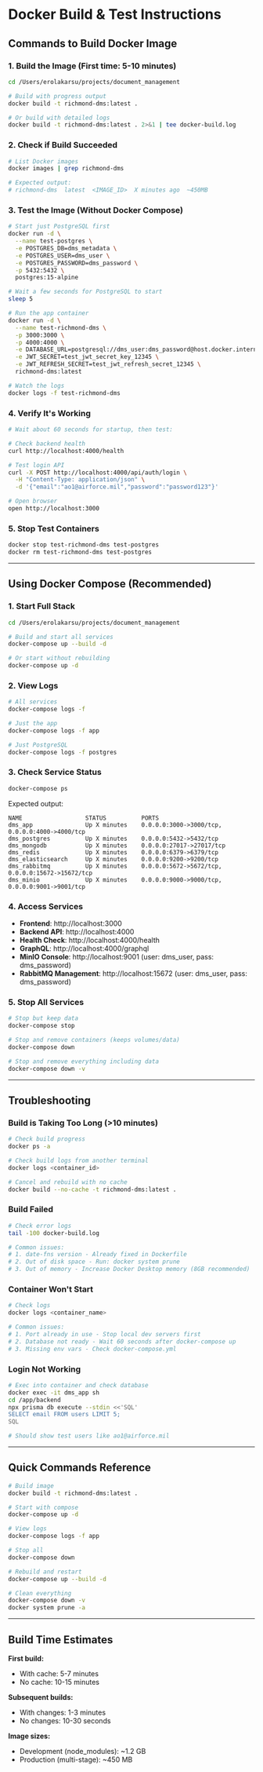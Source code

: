 # Docker Build & Test Instructions

## Commands to Build Docker Image

### 1. **Build the Image** (First time: 5-10 minutes)

```bash
cd /Users/erolakarsu/projects/document_management

# Build with progress output
docker build -t richmond-dms:latest .

# Or build with detailed logs
docker build -t richmond-dms:latest . 2>&1 | tee docker-build.log
```

### 2. **Check if Build Succeeded**

```bash
# List Docker images
docker images | grep richmond-dms

# Expected output:
# richmond-dms  latest  <IMAGE_ID>  X minutes ago  ~450MB
```

### 3. **Test the Image (Without Docker Compose)**

```bash
# Start just PostgreSQL first
docker run -d \
  --name test-postgres \
  -e POSTGRES_DB=dms_metadata \
  -e POSTGRES_USER=dms_user \
  -e POSTGRES_PASSWORD=dms_password \
  -p 5432:5432 \
  postgres:15-alpine

# Wait a few seconds for PostgreSQL to start
sleep 5

# Run the app container
docker run -d \
  --name test-richmond-dms \
  -p 3000:3000 \
  -p 4000:4000 \
  -e DATABASE_URL=postgresql://dms_user:dms_password@host.docker.internal:5432/dms_metadata \
  -e JWT_SECRET=test_jwt_secret_key_12345 \
  -e JWT_REFRESH_SECRET=test_jwt_refresh_secret_12345 \
  richmond-dms:latest

# Watch the logs
docker logs -f test-richmond-dms
```

### 4. **Verify It's Working**

```bash
# Wait about 60 seconds for startup, then test:

# Check backend health
curl http://localhost:4000/health

# Test login API
curl -X POST http://localhost:4000/api/auth/login \
  -H "Content-Type: application/json" \
  -d '{"email":"ao1@airforce.mil","password":"password123"}'

# Open browser
open http://localhost:3000
```

### 5. **Stop Test Containers**

```bash
docker stop test-richmond-dms test-postgres
docker rm test-richmond-dms test-postgres
```

---

## Using Docker Compose (Recommended)

### 1. **Start Full Stack**

```bash
cd /Users/erolakarsu/projects/document_management

# Build and start all services
docker-compose up --build -d

# Or start without rebuilding
docker-compose up -d
```

### 2. **View Logs**

```bash
# All services
docker-compose logs -f

# Just the app
docker-compose logs -f app

# Just PostgreSQL
docker-compose logs -f postgres
```

### 3. **Check Service Status**

```bash
docker-compose ps
```

Expected output:
```
NAME                  STATUS          PORTS
dms_app               Up X minutes    0.0.0.0:3000->3000/tcp, 0.0.0.0:4000->4000/tcp
dms_postgres          Up X minutes    0.0.0.0:5432->5432/tcp
dms_mongodb           Up X minutes    0.0.0.0:27017->27017/tcp
dms_redis             Up X minutes    0.0.0.0:6379->6379/tcp
dms_elasticsearch     Up X minutes    0.0.0.0:9200->9200/tcp
dms_rabbitmq          Up X minutes    0.0.0.0:5672->5672/tcp, 0.0.0.0:15672->15672/tcp
dms_minio             Up X minutes    0.0.0.0:9000->9000/tcp, 0.0.0.0:9001->9001/tcp
```

### 4. **Access Services**

- **Frontend**: http://localhost:3000
- **Backend API**: http://localhost:4000
- **Health Check**: http://localhost:4000/health
- **GraphQL**: http://localhost:4000/graphql
- **MinIO Console**: http://localhost:9001 (user: dms_user, pass: dms_password)
- **RabbitMQ Management**: http://localhost:15672 (user: dms_user, pass: dms_password)

### 5. **Stop All Services**

```bash
# Stop but keep data
docker-compose stop

# Stop and remove containers (keeps volumes/data)
docker-compose down

# Stop and remove everything including data
docker-compose down -v
```

---

## Troubleshooting

### Build is Taking Too Long (>10 minutes)

```bash
# Check build progress
docker ps -a

# Check build logs from another terminal
docker logs <container_id>

# Cancel and rebuild with no cache
docker build --no-cache -t richmond-dms:latest .
```

### Build Failed

```bash
# Check error logs
tail -100 docker-build.log

# Common issues:
# 1. date-fns version - Already fixed in Dockerfile
# 2. Out of disk space - Run: docker system prune
# 3. Out of memory - Increase Docker Desktop memory (8GB recommended)
```

### Container Won't Start

```bash
# Check logs
docker logs <container_name>

# Common issues:
# 1. Port already in use - Stop local dev servers first
# 2. Database not ready - Wait 60 seconds after docker-compose up
# 3. Missing env vars - Check docker-compose.yml
```

### Login Not Working

```bash
# Exec into container and check database
docker exec -it dms_app sh
cd /app/backend
npx prisma db execute --stdin <<'SQL'
SELECT email FROM users LIMIT 5;
SQL

# Should show test users like ao1@airforce.mil
```

---

## Quick Commands Reference

```bash
# Build image
docker build -t richmond-dms:latest .

# Start with compose
docker-compose up -d

# View logs
docker-compose logs -f app

# Stop all
docker-compose down

# Rebuild and restart
docker-compose up --build -d

# Clean everything
docker-compose down -v
docker system prune -a
```

---

## Build Time Estimates

**First build:**
- With cache: 5-7 minutes
- No cache: 10-15 minutes

**Subsequent builds:**
- With changes: 1-3 minutes
- No changes: 10-30 seconds

**Image sizes:**
- Development (node_modules): ~1.2 GB
- Production (multi-stage): ~450 MB

